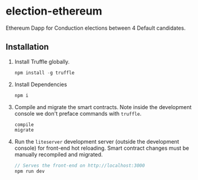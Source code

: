 
# election-ethereum

Ethereum Dapp for Conduction elections between 4 Default candidates.

## Installation

1. Install Truffle globally.
    ```javascript
    npm install -g truffle
    ```
2. Install Dependencies
    ```javascript
    npm i
    ```

4. Compile and migrate the smart contracts. Note inside the development console we don't preface commands with `truffle`.
    ```javascript
    compile
    migrate
    ```

5. Run the `liteserver` development server (outside the development console) for front-end hot reloading. Smart contract changes must be manually recompiled and migrated.
    ```javascript
    // Serves the front-end on http://localhost:3000
    npm run dev
    ```


